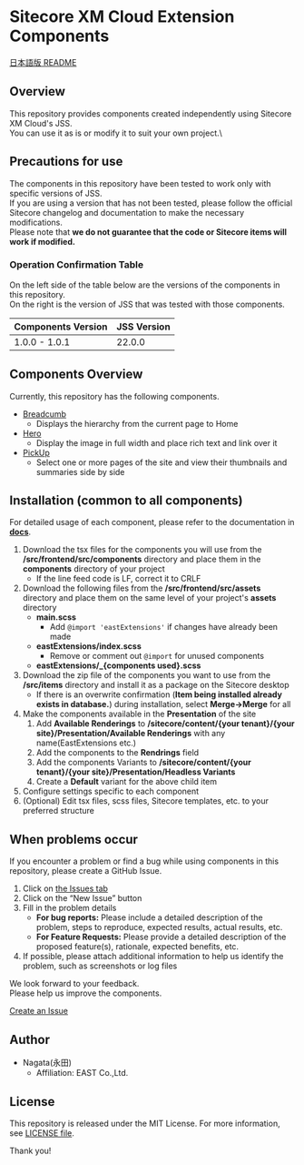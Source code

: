 # Sitecore XM Cloud Extension Components

[日本語版 README](README_ja-JP.md)

## Overview

This repository provides components created independently using Sitecore XM Cloud's JSS.\
You can use it as is or modify it to suit your own project.\

## Precautions for use

The components in this repository have been tested to work only with specific versions of JSS.\
If you are using a version that has not been tested, please follow the official Sitecore changelog and documentation to make the necessary modifications.\
Please note that **we do not guarantee that the code or Sitecore items will work if modified.**

### Operation Confirmation Table

On the left side of the table below are the versions of the components in this repository.\
On the right is the version of JSS that was tested with those components.

| Components Version | JSS Version |
| ------------------ | ----------- |
| 1.0.0 - 1.0.1      | 22.0.0      |

## Components Overview

Currently, this repository has the following components.

- [Breadcumb](docs/Breadcrumb_component.md)
  - Displays the hierarchy from the current page to Home
- [Hero](docs/Hero_component.md)
  - Display the image in full width and place rich text and link over it
- [PickUp](docs/PickUp_component.md)
  - Select one or more pages of the site and view their thumbnails and summaries side by side

## Installation (common to all components)

For detailed usage of each component, please refer to the documentation in [**docs**](docs).

1. Download the tsx files for the components you will use from the **/src/frontend/src/components** directory and place them in the **components** directory of your project
   - If the line feed code is LF, correct it to CRLF
1. Download the following files from the **/src/frontend/src/assets** directory and place them on the same level of your project's **assets** directory
   - **main.scss**
     - Add `@import 'eastExtensions'` if changes have already been made
   - **eastExtensions/index.scss**
     - Remove or comment out `@import` for unused components
   - **eastExtensions/\_{components used}.scss**
1. Download the zip file of the components you want to use from the **/src/items** directory and install it as a package on the Sitecore desktop
   - If there is an overwrite confirmation (**Item being installed already exists in database.**) during installation, select **Merge->Merge** for all
1. Make the components available in the **Presentation** of the site
   1. Add **Available Renderings** to **/sitecore/content/{your tenant}/{your site}/Presentation/Available Renderings** with any name(EastExtensions etc.)
   1. Add the components to the **Rendrings** field
   1. Add the components Variants to **/sitecore/content/{your tenant}/{your site}/Presentation/Headless Variants**
   1. Create a **Default** variant for the above child item
1. Configure settings specific to each component
1. (Optional) Edit tsx files, scss files, Sitecore templates, etc. to your preferred structure

## When problems occur

If you encounter a problem or find a bug while using components in this repository, please create a GitHub Issue.

1. Click on [the Issues tab](https://github.com/east-library/XM-Cloud-Components/issues)
2. Click on the “New Issue” button
3. Fill in the problem details
   - **For bug reports:** Please include a detailed description of the problem, steps to reproduce, expected results, actual results, etc.
   - **For Feature Requests:** Please provide a detailed description of the proposed feature(s), rationale, expected benefits, etc.
4. If possible, please attach additional information to help us identify the problem, such as screenshots or log files

We look forward to your feedback.\
Please help us improve the components.

[Create an Issue](https://github.com/east-library/XM-Cloud-Components/issues/new)

## Author

- Nagata(永田)
  - Affiliation: EAST Co.,Ltd.

## License

This repository is released under the MIT License. For more information, see [LICENSE file](LICENSE).

Thank you!
